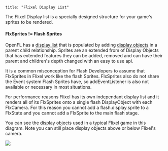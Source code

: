 ```
title: "Flixel Display List"
```
The Flixel Display list is a specially designed structure for your game's sprites to be rendered.

#### FlxSprites != Flash Sprites

OpenFL has a [display list](http://www.adobe.com/devnet/flash/quickstart/display_list_programming_as3.html) that is populated by adding [display objects](http://help.adobe.com/en_US/FlashPlatform/reference/actionscript/3/flash/display/DisplayObject.html) in a parent child relationship. Sprites are an extended from of Display Objects that has extended features they can be added, removed and can have their parent and children's depth changed with an easy to use api.

It is a common misconception for Flash Developers to assume that FlxSprites in Flixel work like the flash Sprites. FlxSprites also do not share the Event system Flash Sprites have, so addEventListener is also not available or necessary in most situations.

For performance reasons Flixel has its own independant display list and it renders all of its FlxSprites onto a single flash DisplayObject with each FlxCamera. For this reason you cannot add a flash.display.sprite to a FlxState and you cannot add a FlxSprite to the main flash stage.

You can see the display objects used in a typical Flixel game in this diagram. Note you can still place display objects above or below Flixel's camera.

![](/images/flixel-display-list.png)